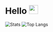 # Hello <img src="https://github.com/TheDudeThatCode/TheDudeThatCode/blob/master/Assets/Hi.gif" width="29px">

![Stats](https://github-readme-stats.vercel.app/api?username=b0rdjack&show_icons=true&count_private=true&theme=dark&hide=stars)
![Top Langs](https://github-readme-stats.vercel.app/api/top-langs/?username=b0rdjack&layout=compact&langs_count=10&theme=dark)
